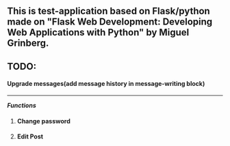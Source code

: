 This is test-application based on Flask/python made on "Flask Web Development: Developing Web Applications with Python" by Miguel Grinberg.
---
## TODO:
#### Upgrade messages(add message history in message-writing block)
---
***Functions***
1. #### Change password
2. #### Edit Post

